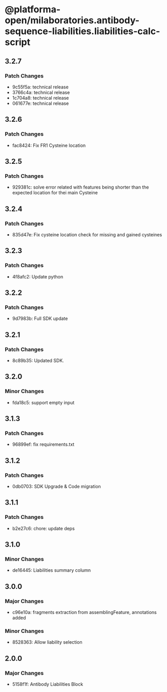 # @platforma-open/milaboratories.antibody-sequence-liabilities.liabilities-calc-script

## 3.2.7

### Patch Changes

- 9c55f5a: technical release
- 3766c4a: technical release
- 1c704a8: technical release
- 061677e: technical release

## 3.2.6

### Patch Changes

- fac8424: Fix FR1 Cysteine location

## 3.2.5

### Patch Changes

- 929381c: solve error related with features being shorter than the expected location for thei main Cysteine

## 3.2.4

### Patch Changes

- 835d47e: Fix cysteine location check for missing and gained cysteines

## 3.2.3

### Patch Changes

- 4f8afc2: Update python

## 3.2.2

### Patch Changes

- 9d7983b: Full SDK update

## 3.2.1

### Patch Changes

- 8c89b35: Updated SDK.

## 3.2.0

### Minor Changes

- fda18c5: support empty input

## 3.1.3

### Patch Changes

- 96899ef: fix requirements.txt

## 3.1.2

### Patch Changes

- 0db0703: SDK Upgrade & Code migration

## 3.1.1

### Patch Changes

- b2e27c6: chore: update deps

## 3.1.0

### Minor Changes

- de16445: Liabilities summary column

## 3.0.0

### Major Changes

- c96e10a: fragments extraction from assemblingFeature, annotations added

### Minor Changes

- 8528363: Allow liability selection

## 2.0.0

### Major Changes

- 5158f1f: Antibody Liabilities Block
